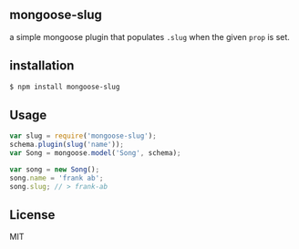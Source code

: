 
## mongoose-slug

a simple mongoose plugin that populates `.slug` when the given `prop` is set.

## installation

```bash
$ npm install mongoose-slug
```

## Usage

```js
var slug = require('mongoose-slug');
schema.plugin(slug('name'));
var Song = mongoose.model('Song', schema);

var song = new Song();
song.name = 'frank ab';
song.slug; // > frank-ab
```

## License

MIT
